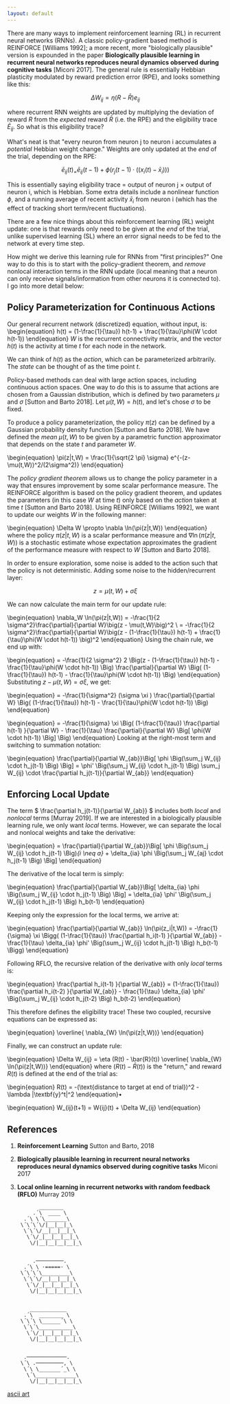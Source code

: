 ```yaml
---
layout: default
---
```



There are many ways to implement reinforcement learning (RL) in recurrent neural networks (RNNs). A classic policy-gradient based method is REINFORCE [Williams 1992]; a more recent, more "biologically plausible" version is expounded in the paper **Biologically plausible learning in recurrent neural networks reproduces neural dynamics observed during cognitive tasks** [Miconi 2017]. The general rule is essentially Hebbian plasticity modulated by reward prediction error (RPE), and looks something like this:

$$ \Delta W_{ij} = \eta (R-\bar{R}) e_{ij}$$

where recurrent RNN weights are updated by multiplying the deviation of reward $R$ from the _expected_ reward $\bar{R}$ (i.e. the RPE) and the eligibility trace $\bar{E}_{ij}$. So what is this eligibility trace?

What's neat is that "every neuron from neuron j to neuron i accumulates a _potential_ Hebbian weight change." Weights are only updated at the _end_ of the trial, depending on the RPE:

$$ \bar{e}_{ij}(t)_ =  \bar{e}_{ij}(t-1) + \phi( r_j(t-1) \cdot ((x_i(t) - \bar{x}_i))  )$$

This is essentially saying eligibility trace = output of neuron j $\times$ output of neuron i, which is Hebbian. Some extra details include a nonlinear function $\phi$, and a running average of recent activity $\bar{x}_i$ from neuron i (which has the effect of tracking short term/recent fluctuations).

There are a few nice things about this reinforcement learning (RL) weight update: one is that rewards only need to be given at the _end_ of the trial, unlike supervised learning (SL) where an error signal needs to be fed to the network at every time step.


How might we derive this learning rule for RNNs from "first principles?" One way to do this is to start with the policy-gradient theorem, and _remove_ nonlocal interaction terms in the RNN update (local meaning that a neuron can only receive signals/information from other neurons it is connected to). I go into more detail below:


## Policy Parameterization for Continuous Actions

Our general recurrent network (discretized) equation, without input, is:
\begin{equation}
    h(t) = (1-\frac{1}{\tau}) h(t-1) + \frac{1}{\tau}\phi(W \cdot h(t-1))
\end{equation}
$W$ is the recurrent connectivity matrix, and the vector $h(t)$ is the activity at time $t$ for each node in the network.

We can think of $h(t)$ as the _action_,  which can be parameterized arbitrarily. The _state_ can be thought of as the time point $t$.

Policy-based methods can deal with large action spaces, including continuous action spaces. One way to do this is to assume that actions are chosen from a Gaussian distribution, which is defined by two parameters $\mu$ and $\sigma$ [Sutton and Barto 2018]. Let $\mu(t,W)=h(t)$, and let's chose $\sigma$ to be fixed.

To produce a policy parameterization,  the policy $\pi(z)$  can be defined by a Gaussian probability density function [Sutton and Barto 2018]. We have defined the _mean_ $\mu(t,W)$ to be given by a parametric function approximator that depends on the state $t$ and parameter $W$.


\begin{equation}
    \pi(z|t,W)  = \frac{1}{\sqrt{2 \pi} \sigma} e^{-(z-\mu(t,W))^2/(2\sigma^2)}
\end{equation}

The _policy gradient theorem_ allows us to change the policy parameter in a way that ensures improvement by some scalar performance measure. The REINFORCE algorithm is based on the policy gradient theorem, and updates the parameters (in this case $W$ at time $t$) only based on the _action_ taken at time $t$ [Sutton and Barto 2018]. Using REINFORCE [Williams 1992], we want to update our weights $W$ in the following manner:

\begin{equation}
\Delta W \propto \nabla \ln(\pi(z|t,W))
\end{equation}
where the policy $\pi(z|t,W)$ is a scalar performance measure and $\nabla \ln(\pi(z|t,W))$ is a stochastic estimate whose expectation approximates the gradient of the performance measure with respect to $W$ [Sutton and Barto 2018].



In order to ensure exploration, some noise is added to the action such that the policy is not deterministic. Adding some noise to the hidden/recurrent layer:

$$ z = \mu(t,W) + \sigma \xi $$

We can now calculate the main term for our update rule:

\begin{equation}
\nabla_W \ln(\pi(z|t,W)) = -\frac{1}{2 \sigma^2}\frac{\partial}{\partial W}\big(z - \mu(t,W)\big)^2 \\
=  -\frac{1}{2 \sigma^2}\frac{\partial}{\partial W}\big(z - (1-\frac{1}{\tau}) h(t-1) + \frac{1}{\tau}\phi(W \cdot h(t-1)) \big)^2
\end{equation}
Using the chain rule, we end up with:

\begin{equation}
= -\frac{1}{2 \sigma^2} 2 \Big(z - (1-\frac{1}{\tau}) h(t-1) - \frac{1}{\tau}\phi(W \cdot h(t-1)) \Big) \frac{\partial}{\partial W} \Big( (1-\frac{1}{\tau}) h(t-1) - \frac{1}{\tau}\phi(W \cdot h(t-1)) \Big)
\end{equation}
Substituting $z-\mu(t,W)=\sigma \xi$, we get:

\begin{equation}
= -\frac{1}{\sigma^2}  (\sigma \xi ) \frac{\partial}{\partial W} \Big( (1-\frac{1}{\tau}) h(t-1) - \frac{1}{\tau}\phi(W \cdot h(t-1)) \Big)
\end{equation}

\begin{equation}
= -\frac{1}{\sigma} \xi \Big( (1-\frac{1}{\tau}) \frac{\partial h(t-1) }{\partial W} - \frac{1}{\tau} \frac{\partial}{\partial W} \Big[  \phi(W \cdot h(t-1)) \Big] \Big)
\end{equation}
Looking at the right-most term and switching to summation notation:

\begin{equation}
    \frac{\partial}{\partial W_{ab}}\Big[  \phi \Big(\sum_j W_{ij} \cdot h_j(t-1) \Big) \Big] = \phi' \Big(\sum_j W_{ij} \cdot h_j(t-1) \Big) \sum_j W_{ij} \cdot   \frac{\partial h_j(t-1)}{\partial W_{ab}}
\end{equation}

## Enforcing Local Update


The term $ \frac{\partial h_j(t-1)}{\partial W_{ab}} $ includes both _local_ and _nonlocal_ terms [Murray 2019]. If we are interested in a biologically plausible learning rule, we only want _local_ terms. However, we can separate the local and nonlocal weights and take the derivative:

\begin{equation}
= \frac{\partial}{\partial W_{ab}}\Big[  \phi \Big(\sum_j W_{ij} \cdot h_j(t-1) \Big)_{i \neq a}_ + \delta_{ia} \phi \Big(\sum_j W_{aj} \cdot h_j(t-1) \Big) \Big]
\end{equation}

The derivative of the local term is simply:

\begin{equation}
    \frac{\partial}{\partial W_{ab}}\Big[ \delta_{ia} \phi \Big(\sum_j W_{ij} \cdot h_j(t-1) \Big) \Big] = \delta_{ia} \phi' \Big(\sum_j W_{ij} \cdot h_j(t-1) \Big) h_b(t-1)
\end{equation}

Keeping only the expression for the local terms, we arrive at:

\begin{equation}
    \frac{\partial}{\partial W_{ab}} \ln(\pi(z_i|t,W)) = -\frac{1}{\sigma} \xi \Bigg( (1-\frac{1}{\tau}) \frac{\partial h_i(t-1) }{\partial W_{ab}} - \frac{1}{\tau}  \delta_{ia} \phi' \Big(\sum_j W_{ij} \cdot h_j(t-1) \Big) h_b(t-1) \Bigg)
\end{equation}

Following RFLO, the recursive relation of the derivative with only _local_ terms is:

\begin{equation}
    \frac{\partial h_i(t-1) }{\partial W_{ab}}  = (1-\frac{1}{\tau}) \frac{\partial h_i(t-2) }{\partial W_{ab}} - \frac{1}{\tau}  \delta_{ia} \phi' \Big(\sum_j W_{ij} \cdot h_j(t-2) \Big) h_b(t-2)
\end{equation}

This therefore defines the eligibility trace! These two coupled, recursive equations can be expressed as:

\begin{equation}
    \overline{ \nabla_{W} \ln(\pi(z|t,W))}
\end{equation}

Finally, we can construct an update rule:

\begin{equation}
    \Delta W_{ij} = \eta (R(t) - \bar{R}(t)) \overline{ \nabla_{W} \ln(\pi(z|t,W))}
\end{equation}
where $(R(t) - \bar{R}(t))$ is the "return," and reward $R(t)$ is defined at the end of the trial as:

\begin{equation}
R(t) = -(\text{distance to target at end of trial})^2 - \lambda |\textbf{y}^t|^2
\end{equation}•

\begin{equation}
    W_{ij}(t+1) =  W{ij}(t) + \Delta W_{ij}
\end{equation}






## References

1. **Reinforcement Learning** Sutton and Barto, 2018
2. **Biologically plausible learning in recurrent neural networks reproduces neural dynamics observed during cognitive tasks** Miconi 2017
3. **Local online learning in recurrent networks with random feedback (RFLO)** Murray 2019


		      ________
		    .´\  ____ \
		 .´\ \´\_______\
		\´\´\´\/|__|__|_\
		 \´\´\/__|__|__|_\
		  \´\/_|__|__|__|_\
		   \/|__|__|__|__|_\


		    .─────────.
		 .´\ \ ·=====· \
		\´\´\´\_________\
		 \´\´\/__|__|__|_\
		  \´\/_|__|__|__|_\
		   \/|__|__|__|__|_\


		   ____________
		 .´\  ________ \
		\´\´\ \______´\ \
		 \´\´\___________\
		  \´\/_|__|__|__|_\
		   \/|__|__|__|__|_\


		 .─────────────.
		\´\ .─────────, \
		 \´\ \_______´_\ \
		  \´\_____________\
		   \/|__|__|__|__|_\

[ascii art](https://stonestoryrpg.com/ascii_tutorial.html)
